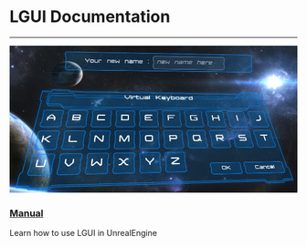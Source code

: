 # LGUI Documentation

<hr>
<div class="frontpage">

<div class="frontpage-section">
<a href="Manual/index.md"><img src="Manual/SampleProjects/icon2.png"></a>
<h3><a href="Manual/index.md">Manual</a></h3>
<p>Learn how to use LGUI in UnrealEngine</p>
</div>

</div>